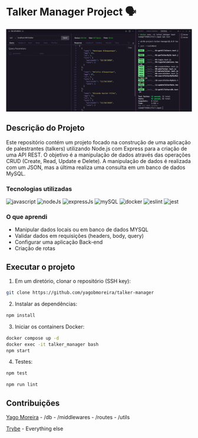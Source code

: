 # Talker Manager Project 🗣️

![app](public/app.png)

## Descrição do Projeto

Este repositório contém um projeto focado na construção de uma aplicação de palestrantes (talkers) utilizando Node.js com Express para a criação de uma API REST. O objetivo é a manipulação de dados através das operações CRUD (Create, Read, Update e Delete). A manipulação de dados é realizada com um JSON, mas a última realiza uma consulta em um banco de dados MySQL.

### Tecnologias utilizadas

![javascript](https://img.shields.io/badge/JavaScript-323330?style=for-the-badge&logo=javascript&logoColor=F7DF1E)
![nodeJs](https://img.shields.io/badge/Node%20js-339933?style=for-the-badge&logo=nodedotjs&logoColor=white)
![expressJs](https://img.shields.io/badge/Express%20js-000000?style=for-the-badge&logo=express&logoColor=white)
![mySQL](https://img.shields.io/badge/MySQL-005C84?style=for-the-badge&logo=mysql&logoColor=white)
![docker](https://img.shields.io/badge/Docker-2CA5E0?style=for-the-badge&logo=docker&logoColor=white)
![eslint](https://img.shields.io/badge/eslint-3A33D1?style=for-the-badge&logo=eslint&logoColor=white)
![jest](https://img.shields.io/badge/Jest-C21325?style=for-the-badge&logo=jest&logoColor=white)

### O que aprendi

- Manipular dados locais ou em banco de dados MYSQL
- Validar dados em requisições (headers, body, query)
- Configurar uma aplicação Back-end
- Criação de rotas

## Executar o projeto

1. Em um diretório, clonar o repositório (SSH key):

  ```bash
  git clone https://github.com/yagobmoreira/talker-manager
  ```

2. Instalar as dependências:
  ```bash
  npm install
  ```
3. Iniciar os containers Docker: 
  ```bash
  docker compose up -d
  docker exec -it talker_manager bash
  npm start
  ```
4. Testes:
  ```bash
  npm test
  ```
  ```bash
  npm run lint
  ```
## Contribuições

[Yago Moreira](https://www.linkedin.com/in/yagobmoreira/) - /db - /middlewares - /routes - /utils

[Trybe](https://www.betrybe.com/) - Everything else